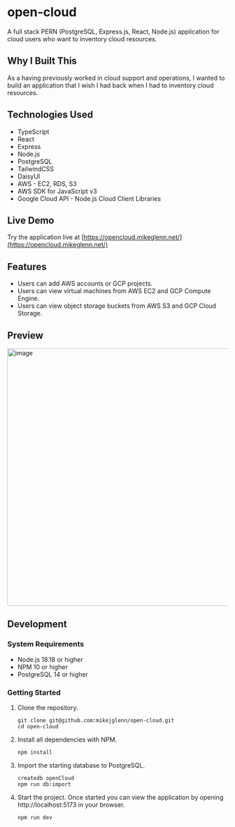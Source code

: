 # open-cloud

A full stack PERN (PostgreSQL, Express.js, React, Node.js) application for cloud users who want to inventory cloud resources.

## Why I Built This

As a having previously worked in cloud support and operations, I wanted to build an application that I wish I had back when I had to inventory cloud resources.

## Technologies Used

- TypeScript
- React
- Express
- Node.js
- PostgreSQL
- TailwindCSS
- DaisyUI
- AWS - EC2, RDS, S3
- AWS SDK for JavaScript v3
- Google Cloud API - Node.js Cloud Client Libraries

## Live Demo

Try the application live at [https://opencloud.mikeglenn.net/](https://opencloud.mikeglenn.net/)

## Features

- Users can add AWS accounts or GCP projects.
- Users can view virtual machines from AWS EC2 and GCP Compute Engine.
- Users can view object storage buckets from AWS S3 and GCP Cloud Storage.

## Preview

<img width="589" alt="image" src="https://github.com/user-attachments/assets/672bcd6c-e82e-4e54-a31d-c54ca5abf1d0" />

## Development

### System Requirements

- Node.js 18.18 or higher
- NPM 10 or higher
- PostgreSQL 14 or higher

### Getting Started

1. Clone the repository.

   ```shell
   git clone git@github.com:mikejglenn/open-cloud.git
   cd open-cloud
   ```

1. Install all dependencies with NPM.

   ```shell
   npm install
   ```

1. Import the starting database to PostgreSQL.

   ```shell
   createdb openCloud
   npm run db:import
   ```

1. Start the project. Once started you can view the application by opening http://localhost:5173 in your browser.

   ```shell
   npm run dev
   ```
